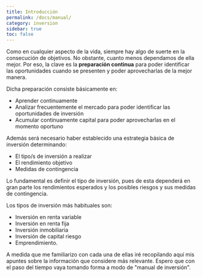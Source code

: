 ```yaml
---
title: Introducción
permalink: /docs/manual/
category: inversion
sidebar: true
toc: false
---
```


Como en cualquier aspecto de la vida, siempre hay algo de suerte en la consecución de objetivos. No obstante, cuanto menos dependamos de ella mejor. Por eso, la clave es la **preparación continua** para poder identificar las oportunidades cuando se presenten y poder aprovecharlas de la mejor manera.

Dicha preparación consiste básicamente en:
- Aprender continuamente
- Analizar frecuentemente el mercado para poder identificar las oportunidades de inversión
- Acumular continuamente capital para poder aprovecharlas en el momento oportuno

Además será necesario haber establecido una estrategia básica de inversión determinando:
- El tipo/s de inversión a realizar
- El rendimiento objetivo
- Medidas de contingencia

Lo fundamental es definir el tipo de inversión, pues de esta dependerá en gran parte los rendimientos esperados y los posibles riesgos y sus medidas de contingencia.

Los tipos de inversión más habituales son:
- Inversión en renta variable
- Inversión en renta fija
- Inversión inmobiliaria
- Inversión de capital riesgo
- Emprendimiento.

A medida que me familiarizo con cada una de ellas iré recopilando aquí mis apuntes sobre la información que considere más relevante. Espero que con el paso del tiempo vaya tomando forma a modo de "manual de inversión". 



